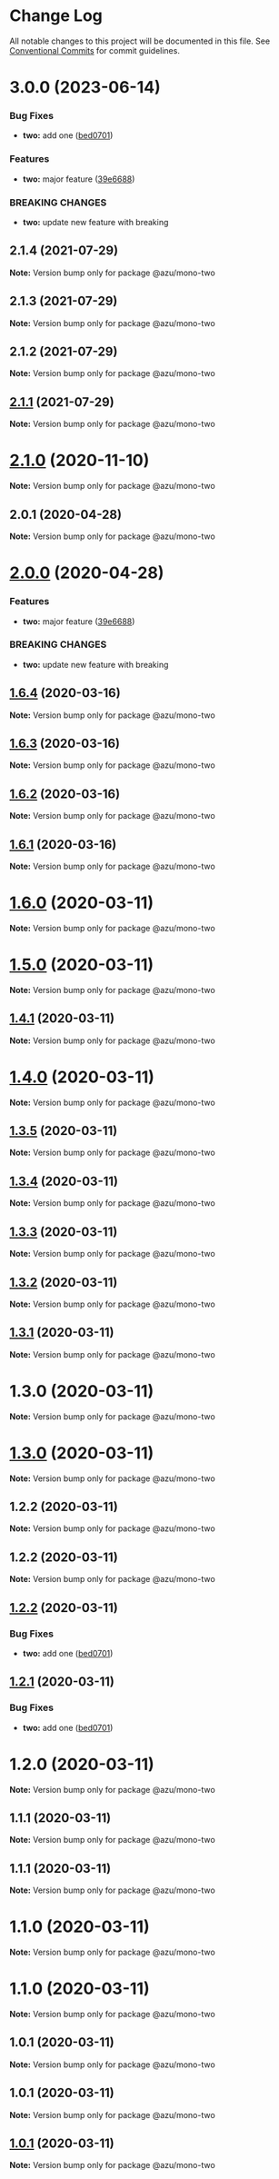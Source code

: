 # Change Log

All notable changes to this project will be documented in this file.
See [Conventional Commits](https://conventionalcommits.org) for commit guidelines.

# 3.0.0 (2023-06-14)


### Bug Fixes

* **two:** add one ([bed0701](https://github.com/azu/lerna-monorepo-github-actions-release/commit/bed070168f3ff0194a9e6da739b18b6f86eca4f8))


### Features

* **two:** major feature ([39e6688](https://github.com/azu/lerna-monorepo-github-actions-release/commit/39e66888cf84e988868e9ad044bc8c4fd0c879d4))


### BREAKING CHANGES

* **two:** update new feature with breaking






## 2.1.4 (2021-07-29)

**Note:** Version bump only for package @azu/mono-two





## 2.1.3 (2021-07-29)

**Note:** Version bump only for package @azu/mono-two





## 2.1.2 (2021-07-29)

**Note:** Version bump only for package @azu/mono-two





## [2.1.1](https://github.com/azu/lerna-monorepo-github-actions-release/compare/v2.1.0...v2.1.1) (2021-07-29)

**Note:** Version bump only for package @azu/mono-two





# [2.1.0](https://github.com/azu/lerna-monorepo-github-actions-release/compare/v2.0.1...v2.1.0) (2020-11-10)

**Note:** Version bump only for package @azu/mono-two





## 2.0.1 (2020-04-28)

**Note:** Version bump only for package @azu/mono-two





# [2.0.0](https://github.com/azu/lerna-monorepo-github-actions-release/compare/v1.6.4...v2.0.0) (2020-04-28)


### Features

* **two:** major feature ([39e6688](https://github.com/azu/lerna-monorepo-github-actions-release/commit/39e66888cf84e988868e9ad044bc8c4fd0c879d4))


### BREAKING CHANGES

* **two:** update new feature with breaking





## [1.6.4](https://github.com/azu/lerna-monorepo-github-actions-release/compare/v1.6.2...v1.6.4) (2020-03-16)

**Note:** Version bump only for package @azu/mono-two





## [1.6.3](https://github.com/azu/lerna-monorepo-github-actions-release/compare/v1.6.2...v1.6.3) (2020-03-16)

**Note:** Version bump only for package @azu/mono-two





## [1.6.2](https://github.com/azu/lerna-monorepo-github-actions-release/compare/v1.6.0...v1.6.2) (2020-03-16)

**Note:** Version bump only for package @azu/mono-two





## [1.6.1](https://github.com/azu/lerna-monorepo-github-actions-release/compare/v1.6.0...v1.6.1) (2020-03-16)

**Note:** Version bump only for package @azu/mono-two





# [1.6.0](https://github.com/azu/lerna-monorepo-github-actions-release/compare/v1.5.0...v1.6.0) (2020-03-11)

**Note:** Version bump only for package @azu/mono-two





# [1.5.0](https://github.com/azu/lerna-monorepo-github-actions-release/compare/v1.4.1...v1.5.0) (2020-03-11)

**Note:** Version bump only for package @azu/mono-two





## [1.4.1](https://github.com/azu/lerna-monorepo-github-actions-release/compare/v1.3.0...v1.4.1) (2020-03-11)

**Note:** Version bump only for package @azu/mono-two





# [1.4.0](https://github.com/azu/lerna-monorepo-github-actions-release/compare/v1.3.0...v1.4.0) (2020-03-11)

**Note:** Version bump only for package @azu/mono-two





## [1.3.5](https://github.com/azu/lerna-monorepo-github-actions-release/compare/v1.3.0...v1.3.5) (2020-03-11)

**Note:** Version bump only for package @azu/mono-two





## [1.3.4](https://github.com/azu/lerna-monorepo-github-actions-release/compare/v1.3.0...v1.3.4) (2020-03-11)

**Note:** Version bump only for package @azu/mono-two





## [1.3.3](https://github.com/azu/lerna-monorepo-github-actions-release/compare/v1.3.0...v1.3.3) (2020-03-11)

**Note:** Version bump only for package @azu/mono-two





## [1.3.2](https://github.com/azu/lerna-monorepo-github-actions-release/compare/v1.3.0...v1.3.2) (2020-03-11)

**Note:** Version bump only for package @azu/mono-two





## [1.3.1](https://github.com/azu/lerna-monorepo-github-actions-release/compare/v1.3.0...v1.3.1) (2020-03-11)

**Note:** Version bump only for package @azu/mono-two





# 1.3.0 (2020-03-11)

**Note:** Version bump only for package @azu/mono-two





# [1.3.0](https://github.com/azu/lerna-monorepo-github-actions-release/compare/v1.2.2...v1.3.0) (2020-03-11)

**Note:** Version bump only for package @azu/mono-two





## 1.2.2 (2020-03-11)

**Note:** Version bump only for package @azu/mono-two





## 1.2.2 (2020-03-11)

**Note:** Version bump only for package @azu/mono-two





## [1.2.2](https://github.com/azu/lerna-monorepo-github-actions-release/compare/v1.2.0...v1.2.2) (2020-03-11)


### Bug Fixes

* **two:** add one ([bed0701](https://github.com/azu/lerna-monorepo-github-actions-release/commit/bed070168f3ff0194a9e6da739b18b6f86eca4f8))





## [1.2.1](https://github.com/azu/lerna-monorepo-github-actions-release/compare/v1.2.0...v1.2.1) (2020-03-11)


### Bug Fixes

* **two:** add one ([bed0701](https://github.com/azu/lerna-monorepo-github-actions-release/commit/bed070168f3ff0194a9e6da739b18b6f86eca4f8))





# 1.2.0 (2020-03-11)

**Note:** Version bump only for package @azu/mono-two





## 1.1.1 (2020-03-11)

**Note:** Version bump only for package @azu/mono-two





## 1.1.1 (2020-03-11)

**Note:** Version bump only for package @azu/mono-two





# 1.1.0 (2020-03-11)

**Note:** Version bump only for package @azu/mono-two





# 1.1.0 (2020-03-11)

**Note:** Version bump only for package @azu/mono-two





## 1.0.1 (2020-03-11)

**Note:** Version bump only for package @azu/mono-two





## 1.0.1 (2020-03-11)

**Note:** Version bump only for package @azu/mono-two





## [1.0.1](https://github.com/azu/lerna-monorepo-github-actions-release/compare/v1.0.0...v1.0.1) (2020-03-11)

**Note:** Version bump only for package @azu/mono-two
